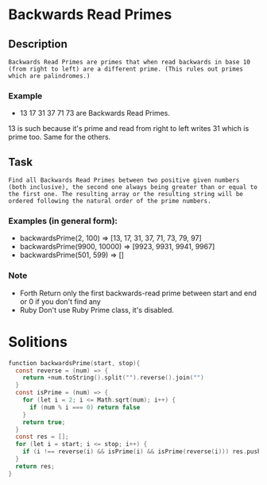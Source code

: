 # Backwards Read Primes

## Description

```
Backwards Read Primes are primes that when read backwards in base 10 (from right to left) are a different prime. (This rules out primes which are palindromes.)
```
### Example
  - 13 17 31 37 71 73 are Backwards Read Primes.

13 is such because it's prime and read from right to left writes 31 which is prime too. Same for the others.

## Task

```
Find all Backwards Read Primes between two positive given numbers (both inclusive), the second one always being greater than or equal to the first one. The resulting array or the resulting string will be ordered following the natural order of the prime numbers.
```

### Examples (in general form):
  - backwardsPrime(2, 100) => [13, 17, 31, 37, 71, 73, 79, 97] 
  - backwardsPrime(9900, 10000) => [9923, 9931, 9941, 9967]
  - backwardsPrime(501, 599) => []

### Note
  - Forth Return only the first backwards-read prime between start and end or 0 if you don't find any
  - Ruby Don't use Ruby Prime class, it's disabled.

# Solitions

```c
function backwardsPrime(start, stop){
  const reverse = (num) => {
    return +num.toString().split("").reverse().join("")
  }
  const isPrime = (num) => {
    for (let i = 2; i <= Math.sqrt(num); i++) {
      if (num % i === 0) return false
    }
    return true;
  }
  const res = [];
  for (let i = start; i <= stop; i++) {
    if (i !== reverse(i) && isPrime(i) && isPrime(reverse(i))) res.push(i);
  }
  return res;
}
```

